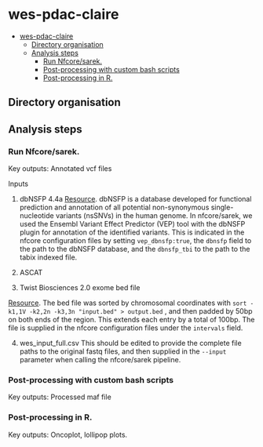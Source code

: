 # wes-pdac-claire

- [wes-pdac-claire](#wes-pdac-claire)
  - [Directory organisation](#directory-organisation)
  - [Analysis steps](#analysis-steps)
    - [Run Nfcore/sarek.](#run-nfcoresarek)
    - [Post-processing with custom bash scripts](#post-processing-with-custom-bash-scripts)
    - [Post-processing in R.](#post-processing-in-r)

## Directory organisation

## Analysis steps

### Run Nfcore/sarek.
Key outputs: Annotated vcf files

Inputs 
1. dbNSFP 4.4a
[Resource](https://sites.google.com/site/jpopgen/dbNSFP).
 dbNSFP is a database developed for functional prediction and annotation of all potential non-synonymous single-nucleotide variants (nsSNVs) in the human genome. In nfcore/sarek, we used the Ensembl Variant Effect Predictor (VEP) tool with the dbNSFP plugin for annotation of the identified variants. This is indicated in the
 nfcore configuration files by setting `vep_dbnsfp:true`, the `dbnsfp` field to the path to the dbNSFP database, and the `dbnsfp_tbi` to the path to the tabix indexed file.

 2.  ASCAT 

 3. Twist Biosciences 2.0 exome bed file

[Resource](https://www.twistbioscience.com/resources/data-files/twist-exome-20-bed-files). The bed file was sorted by chromosomal coordinates 
with `sort -k1,1V -k2,2n -k3,3n "input.bed" > output.bed` , and then padded by 50bp
on both ends of the region. This extends each entry by a total of 100bp. The file
is supplied in the nfcore configuration files under the `intervals` field. 

4. wes_input_full.csv
This should be edited to provide the complete file paths to the original fastq files,
and then supplied in the `--input` parameter when calling the nfcore/sarek pipeline.

### Post-processing with custom bash scripts
Key outputs: Processed maf file

### Post-processing in R.
Key outputs: Oncoplot, lollipop plots.